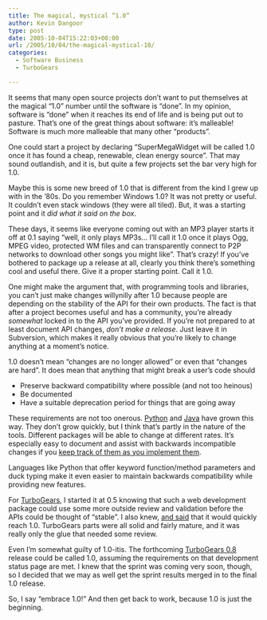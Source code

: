 ```yaml
---
title: The magical, mystical “1.0”
author: Kevin Dangoor
type: post
date: 2005-10-04T15:22:03+00:00
url: /2005/10/04/the-magical-mystical-10/
categories:
  - Software Business
  - TurboGears

---
```

It seems that many open source projects don&#8217;t want to put themselves at the magical &#8220;1.0&#8221; number until the software is &#8220;done&#8221;. In my opinion, software is &#8220;done&#8221; when it reaches its end of life and is being put out to pasture. That&#8217;s one of the great things about software: it&#8217;s malleable! Software is much more malleable that many other &#8220;products&#8221;.

One could start a project by declaring &#8220;SuperMegaWidget will be called 1.0 once it has found a cheap, renewable, clean energy source&#8221;. That may sound outlandish, and it is, but quite a few projects set the bar very high for 1.0.

Maybe this is some new breed of 1.0 that is different from the kind I grew up with in the &#8217;80s. Do you remember Windows 1.0? It was not pretty or useful. It couldn&#8217;t even stack windows (they were all tiled). But, it was a starting point and it _did what it said on the box_.

These days, it seems like everyone coming out with an MP3 player starts it off at 0.1 saying &#8220;well, it only plays MP3s&#8230; I&#8217;ll call it 1.0 once it plays Ogg, MPEG video, protected WM files and can transparently connect to P2P networks to download other songs you might like&#8221;. That&#8217;s crazy! If you&#8217;ve bothered to package up a release at all, clearly you think there&#8217;s something cool and useful there. Give it a proper starting point. Call it 1.0.

One might make the argument that, with programming tools and libraries, you can&#8217;t just make changes willynilly after 1.0 because people are depending on the stability of the API for their own products. The fact is that after a project becomes useful and has a community, you&#8217;re already _somewhat_ locked in to the API you&#8217;ve provided. If you&#8217;re not prepared to at least document API changes, _don&#8217;t make a release_. Just leave it in Subversion, which makes it really obvious that you&#8217;re likely to change anything at a moment&#8217;s notice.

1.0 doesn&#8217;t mean &#8220;changes are no longer allowed&#8221; or even that &#8220;changes are hard&#8221;. It does mean that anything that might break a user&#8217;s code should

  * Preserve backward compatibility where possible (and not too heinous)
  * Be documented
  * Have a suitable deprecation period for things that are going away

These requirements are not too onerous. [Python][1] and [Java][2] have grown this way. They don&#8217;t grow quickly, but I think that&#8217;s partly in the nature of the tools. Different packages will be able to change at different rates. It&#8217;s especially easy to document and assist with backwards incompatible changes if you [keep track of them as you implement them][3].

Languages like Python that offer keyword function/method parameters and duck typing make it even easier to maintain backwards compatibility while providing new features.

For [TurboGears][4], I started it at 0.5 knowing that such a web development package could use some more outside review and validation before the APIs could be thought of &#8220;stable&#8221;. I also knew, [and said][5] that it would quickly reach 1.0. TurboGears parts were all solid and fairly mature, and it was really only the glue that needed some review.

Even I&#8217;m somewhat guilty of 1.0-itis. The forthcoming [TurboGears 0.8][6] release could be called 1.0, assuming the requirements on that development status page are met. I knew that the sprint was coming very soon, though, so I decided that we may as well get the sprint results merged in to the final 1.0 release.

So, I say &#8220;embrace 1.0!&#8221; And then get back to work, because 1.0 is just the beginning.

 [1]: http://www.python.org
 [2]: http://java.sun.com
 [3]: http://www.turbogears.org/svn/turbogears/trunk/CHANGELOG.txt
 [4]: http://www.turbogears.org
 [5]: http://www.turbogears.org/about/status.html
 [6]: http://trac.turbogears.org/turbogears/roadmap